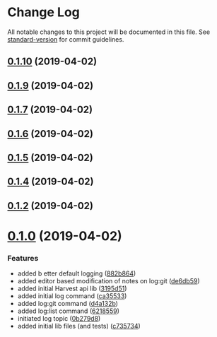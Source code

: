 # Change Log

All notable changes to this project will be documented in this file. See [standard-version](https://github.com/conventional-changelog/standard-version) for commit guidelines.

## [0.1.10](https://github.com/lucasconstantino/harvest-cli/compare/v0.1.9...v0.1.10) (2019-04-02)



## [0.1.9](https://github.com/lucasconstantino/harvest-cli/compare/v0.1.7...v0.1.9) (2019-04-02)
## [0.1.7](https://github.com/lucasconstantino/harvest-cli/compare/v0.1.6...v0.1.7) (2019-04-02)
## [0.1.6](https://github.com/lucasconstantino/harvest-cli/compare/v0.1.5...v0.1.6) (2019-04-02)
## [0.1.5](https://github.com/lucasconstantino/harvest-cli/compare/v0.1.4...v0.1.5) (2019-04-02)
## [0.1.4](https://github.com/lucasconstantino/harvest-cli/compare/v0.1.3...v0.1.4) (2019-04-02)
## [0.1.2](https://github.com/lucasconstantino/harvest-cli/compare/v0.1.1...v0.1.2) (2019-04-02)

# [0.1.0](https://github.com/lucasconstantino/harvest-cli/compare/v1.0.0...v0.1.0) (2019-04-02)


### Features

* added b etter default logging ([882b864](https://github.com/lucasconstantino/harvest-cli/commit/882b864))
* added editor based modification of notes on log:git ([de6db59](https://github.com/lucasconstantino/harvest-cli/commit/de6db59))
* added initial Harvest api lib ([3195d51](https://github.com/lucasconstantino/harvest-cli/commit/3195d51))
* added initial log command ([ca35533](https://github.com/lucasconstantino/harvest-cli/commit/ca35533))
* added log:git command ([d4a132b](https://github.com/lucasconstantino/harvest-cli/commit/d4a132b))
* added log:list command ([6218559](https://github.com/lucasconstantino/harvest-cli/commit/6218559))
* initiated log topic ([0b279d8](https://github.com/lucasconstantino/harvest-cli/commit/0b279d8))
* added initial lib files (and tests) ([c735734](https://github.com/lucasconstantino/node-lib-boilerplate/commit/c735734))
